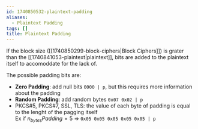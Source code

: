 ```yaml
---
id: 1740850532-plaintext-padding
aliases:
  - Plaintext Padding
tags: []
title: Plaintext Padding
---
```


If the block size ([[1740850299-block-ciphers|Block Ciphers]]) is grater than the [[1740841053-plaintext|plaintext]], 
bits are added to the plaintext itself to accomoddate for the lack of.

The possible padding bits are:
 - **Zero Padding**: add null bits `0000 | p`, but this requires more information about the padding
 - **Random Padding**: add random bytes `0x07 0x02 | p`
 - PKCS#5, PKCS#7, SSL, TLS: the value of each byte of padding is equal to the lenght of the pagging itself \
 Ex if $n_{bytes}Padding = 5$ => `0x05 0x05 0x05 0x05 0x05 | p `

















